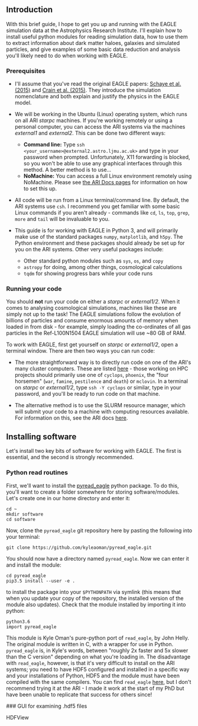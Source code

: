 ## Introduction

With this brief guide, I hope to get you up and running with the EAGLE simulation data at the Astrophysics Research Institute. I'll explain how to install useful python modules for reading simulation data, how to use them to extract information about dark matter haloes, galaxies and simulated particles, and give examples of some basic data reduction and analysis you'll likely need to do when working with EAGLE. 

### Prerequisites

- I'll assume that you've read the original EAGLE papers: [Schaye et al. (2015)](https://academic.oup.com/mnras/article/446/1/521/1316115) and [Crain et al. (2015)](https://academic.oup.com/mnras/article/450/2/1937/984366). They introduce the simulation nomenclature and both explain and justify the physics in the EAGLE model.

- We will be working in the Ubuntu (Linux) operating system, which runs on all ARI _starpc_ machines. If you're working remotely or using a personal computer, you can access the ARI systems via the machines _external1_ and _external2_. This can be done two different ways:

  - **Command line:** Type `ssh <your_username>@external2.astro.ljmu.ac.uk>` and type in your password when prompted. Unfortunately, X11 forwarding is blocked, so you won't be able to use any graphical interfaces through this method. A better method is to use...
  - **NoMachine:** You can access a full Linux environment remotely using NoMachine. Please see [the ARI Docs pages](https://www.astro.ljmu.ac.uk/docs/) for information on how to set this up.
  
  
- All code will be run from a Linux terminal/command line. By default, the ARI systems use `csh`. I recommend you get familiar with some basic Linux commands if you aren't already - commands like `cd`, `ls`, `top`, `grep`, `more` and `tail` will be invaluable to you.

- This guide is for working with EAGLE in Python 3, and will primarily make use of the standard packages `numpy`, `matplotlib`, and `h5py`. The Python environment and these packages should already be set up for you on the ARI systems. Other very useful packages include:
  
  - Other standard python modules such as `sys`, `os`, and `copy`
  - `astropy` for doing, among other things, cosmological calculations
  - `tqdm` for showing progress bars while your code runs


### Running your code

You should **not** run your code on either a _starpc_ or _external1/2_. When it comes to analysing cosmological simulations, machines like these are simply not up to the task! The EAGLE simulations follow the evolution of billions of particles and consume enormous amounts of memory when loaded in from disk - for example, simply loading the co-ordinates of all gas particles in the Ref-L100N1504 EAGLE simulation will use ~80 GB of RAM.

To work with EAGLE, first get yourself on _starpc_ or _external1/2_, open a terminal window. There are then two ways you can run code:

- The more straightforward way is to directly run code on one of the ARI's many cluster computers. These are listed [here](https://www.astro.ljmu.ac.uk/docs/knowledge-base/slurm-partitions/) - those working on HPC projects should primarily use one of `cyclops`, `phoenix`, the "four horsemen" (`war`, `famine`, `pestilence` and `death`) or `mclovin`. In a terminal on _starpc_ or _external1/2_, type `ssh -Y cyclops` or similar, type in your password, and you'll be ready to run code on that machine.

- The alternative method is to use the SLURM resource manager, which will submit your code to a machine with computing resources available. For information on this, see the ARI docs [here](https://www.astro.ljmu.ac.uk/docs/knowledge-base/slurm-introduction-2/).


## Installing software

Let's install two key bits of software for working with EAGLE. The first is essential, and the second is strongly recommended.

### Python read routines

First, we'll want to install the [pyread_eagle](https://github.com/kyleaoman/pyread_eagle) python package. To do this, you'll want to create a folder somewhere for storing software/modules. Let's create one in our home directory and enter it:
```
cd ~
mkdir software
cd software
```
Now, clone the `pyread_eagle` git repository here by pasting the following into your terminal:
```
git clone https://github.com/kyleaoman/pyread_eagle.git
```
You should now have a directory named `pyread_eagle`. Now we can enter it and install the module:
```
cd pyread_eagle
pip3.5 install --user -e .
```
to install the package into your `$PYTHONPATH` via symlink (this means that when you update your copy of the repository, the installed version of the module also updates). Check that the module installed by importing it into python:
```
python3.6
import pyread_eagle
```

This module is Kyle Oman's pure-python port of `read_eagle`, by John Helly. The original module is written in C, with a wrapper for use in Python. `pyread_eagle` is, in Kyle's words, between "roughly 2x faster and 5x slower than the C version" depending on what you're loading in. The disadvantage with `read_eagle`, however, is that it's very difficult to install on the ARI systems; you need to have HDF5 configured and installed in a specific way and your installations of Python, HDF5 and the module must have been compiled with the same compilers. You can find `read_eagle` [here](https://github.com/jchelly/read_eagle), but I don't recommend trying it at the ARI - I made it work at the start of my PhD but have been unable to replicate that success for others since!

### GUI for examining .hdf5 files

HDFView







